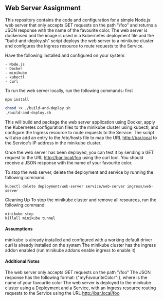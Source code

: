 ## Web Server Assignment

This repository contains the code and configuration for a simple Node.js web server that only accepts GET requests on the path "/foo" and returns a JSON response with the name of the favourite color. The web server is dockerised and the image is used in a Kubernetes deployment file and the "build-and-deploy.sh" script deploys the web server to a minikube cluster and configures the Ingress resource to route requests to the Service.

Have the following installed and configured on your system:
```
- Node.js
- Docker
- minikube
- kubectl
- curl

```


To run the web server locally, run the following commands:
first
```
npm install
```

```bash
chmod +x ./build-and-deploy.sh
./build-and-deploy.sh
```

This will build and package the web server application using Docker, apply the Kubernetes configuration files to the minikube cluster using kubectl, and configure the Ingress resource to route requests to the Service. The script will also add an entry to the /etc/hosts file to map the URL http://bar.local to the Service's IP address in the minikube cluster.

Once the web server has been deployed, you can test it by sending a GET request to the URL http://bar.local/foo using the curl tool. You should receive a JSON response with the name of your favourite color.

To stop the web server, delete the deployment and service by running the following command:

```
kubectl delete deployment/web-server service/web-server ingress/web-server
```

Cleaning Up
To stop the minikube cluster and remove all resources, run the following command:

```
minikube stop
killall minikube tunnel
```

#### Assumptions

minikube is already installed and configured with a working default driver
curl is already installed on the system
The minikube cluster has the ingress addon enabled (run minikube addons enable ingress to enable it)

#### Additional Notes

The web server only accepts GET requests on the path "/foo"
The JSON response has the following format: {"myFavouriteColor":<NAME>}, where <NAME> is the name of your favourite color
The web server is deployed to the minikube cluster using a Deployment and a Service, with an Ingress resource routing requests to the Service using the URL http://bar.local/foo
